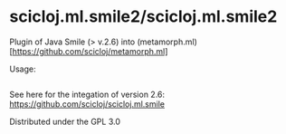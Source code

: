 # scicloj.ml.smile2/scicloj.ml.smile2

Plugin of Java Smile (> v.2.6) into (metamorph.ml)[https://github.com/scicloj/metamorph.ml]

Usage:
```

```

See here for the integation of version 2.6: 
https://github.com/scicloj/scicloj.ml.smile

Distributed under the GPL 3.0

